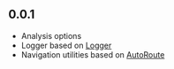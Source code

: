 ## 0.0.1

* Analysis options
* Logger based on [Logger](https://pub.dev/packages/logger)
* Navigation utilities based on [AutoRoute](https://pub.dev/packages/auto_route)